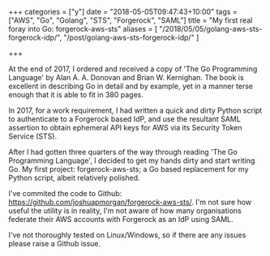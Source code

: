 +++
categories = ["y"]
date = "2018-05-05T09:47:43+10:00"
tags = ["AWS", "Go", "Golang", "STS", "Forgerock", "SAML"]
title = "My first real foray into Go: forgerock-aws-sts"
aliases = [
	"/2018/05/05/golang-aws-sts-forgerock-idp/",
	"/post/golang-aws-sts-forgerock-idp/"
]

+++

At the end of 2017, I ordered and received a copy of 'The Go Programming Language' by Alan A. A. Donovan and Brian W. Kernighan. The book is excellent in describing Go in detail and by example, yet in a manner terse enough that it is able to fit in 380 pages.

In 2017, for a work requirement, I had written a quick and dirty Python script to authenticate to a Forgerock based IdP, and use the resultant SAML assertion to obtain ephemeral API keys for AWS via its Security Token Service (STS).

After I had gotten three quarters of the way through reading 'The Go Programming Language', I decided to get my hands dirty and start writing Go. My first project: forgerock-aws-sts; a Go based replacement for my Python script, albeit relatively polished.

I've commited the code to Github: https://github.com/joshuapmorgan/forgerock-aws-sts/. I'm not sure how useful the utility is in reality, I'm not aware of how many organisations federate their AWS accounts with Forgerock as an IdP using SAML.

I've not thoroughly tested on Linux/Windows, so if there are any issues please raise a Github issue.
